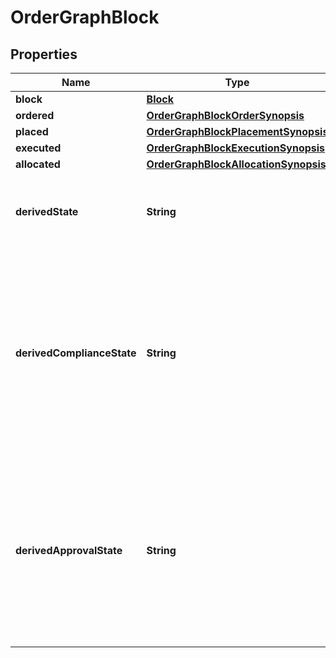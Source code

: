 

# OrderGraphBlock


## Properties

Name | Type | Description | Notes
------------ | ------------- | ------------- | -------------
**block** | [**Block**](Block.md) |  | 
**ordered** | [**OrderGraphBlockOrderSynopsis**](OrderGraphBlockOrderSynopsis.md) |  | 
**placed** | [**OrderGraphBlockPlacementSynopsis**](OrderGraphBlockPlacementSynopsis.md) |  | 
**executed** | [**OrderGraphBlockExecutionSynopsis**](OrderGraphBlockExecutionSynopsis.md) |  | 
**allocated** | [**OrderGraphBlockAllocationSynopsis**](OrderGraphBlockAllocationSynopsis.md) |  | 
**derivedState** | **String** | A simple description of the overall state of a block. | 
**derivedComplianceState** | **String** | The overall compliance state of a block, derived from the block&#39;s orders. Possible values are &#39;Pending&#39;, &#39;Failed&#39;, &#39;Manually approved&#39; and &#39;Passed&#39;. | 
**derivedApprovalState** | **String** | The overall approval state of a block, derived from approval of the block&#39;s orders. Possible values are &#39;Pending&#39;, &#39;Approved&#39; and &#39;Rejected&#39;. | 



